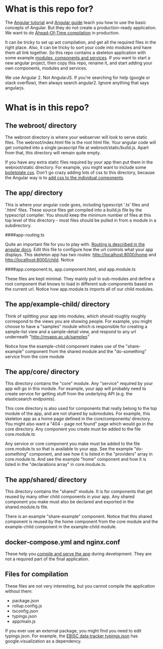 What is this repo for?
=====================

The [Angular tutorial](https://angular.io/docs/ts/latest/tutorial/) and [Angular guide](https://angular.io/docs/ts/latest/guide/) teach you how to use the basic concepts of Angular. But they do not create a production-ready application.  We want to do [Ahead-Of-Time compilation](https://angular.io/docs/ts/latest/cookbook/aot-compiler.html) in production.

It can be tricky to set up aot compilation, and get all the required files in the right place.  Also, it can be tricky to sort your code into modules and have them all link together. So this repo contains a skeleton application with some example
[modules, components and services](https://angular.io/docs/ts/latest/guide/architecture.html). If you want to start a new angular project, then copy this repo, rename it, and start adding your own components, modules and services.

We use Angular 2.  Not AngularJS.  If you're searching for help (google or stack overflow), then always search angular2.  Ignore anything that says angularjs.

What is in this repo?
====================

The webroot/ directory
----------------------

The webroot directory is where your webserver will look to serve static files. The webroot/index.html file is the root html file. Your angular code will get compiled into a single javascript file at webroot/static/build.js. Apart from that, this directory will remain quite empty.

If you have any extra static files required by your app then put them in the webroot/static directory.
For example, you might want to include some [boiletplate css](https://html5boilerplate.com/).
Don't go crazy adding lots of css to this directory, because the Angular way is to [add css to the individual components](https://angular.io/docs/ts/latest/guide/component-styles.html).

The app/ directory
------------------

This is where your angular code goes, including typescript '.ts' files and '.html' files. These source files get compiled into a build.js file by the typescript compiler.
You should keep the minimum number of files at this top level of this directory - most files should be pulled in from a module in a subdirectory.

####app-routing.ts

Quite an important file for you to play with.  [Routing is described in the angular docs](https://angular.io/docs/ts/latest/guide/router.html). Edit this file to configure how the url controls what your app displays.
This skeleton app has two routes: [http://localhost:8000/home](http://localhost:8000/home)
and [http://localhost:8000/child](http://localhost:8000/child). Notice

####app.component.ts, app.component.html, and app.module.ts

These files are kept minimal.  They mainly pull in sub-modules and define a root component that knows to load in different sub-components based on the current url. Notice how app.module.ts imports all of our child modules.

The app/example-child/ directory
-------------------------------

Think of splitting your app into modules, which should roughly roughly correspond to the views you are showing people.
For example, you might choose to have a "samples" module which is responsible for creating a sample-list view and a sample-detail view, and respond to any url underneath "http://myapp.ac.uk/samples"

Notice how the example-child component makes use of the "share-example" component from the shared module and the "do-something" service from the core module

The app/core/ directory
-----------------------

This directory contains the "core" module.  Any "service" required by your app will go in this module.  For example, your app will probably need to create service for getting stuff from the underlying API (e.g. the elasticsearch endpoints).

This core directory is also used for components that really belong to the top module of the app, and are not shared by submodules.  For example, this skeleton app as a home page defined in the core/components/ directory.
You might also want a "404 - page not found" page which would go in the core directory. Any component you create must be added to the file core.module.ts

Any service or core component you make must be added to the file core.module.ts so that is available to your app.  See the example "do-something" component, and see how it is listed in the "providers" array in core.module.ts.
And see the example "home" component and how it is listed in the "declarations array" in core.module.ts.

The app/shared/ directory
------------------------

This directory contains the "shared" module. It is for components that get reused by many other child components in your app.  Any shared component you make must also be declared and exported in the shared.module.ts file.

There is an example "share-example" component.  Notice that this shared component is reused by the home component from the core module and the example-child component in the example-child module.


docker-compose.yml and nginx.conf
---------------------------------

These help you [compile and serve the app](running-and-compiling.md) during development. They are not a required part of the final application.

Files for compilation
---------------------

These files are not very interesting, but you cannot compile the application without them:

* package.json
* rollup.config.js
* tsconfig.json
* typings.json 
* app/main.js

If you ever use an external package, you might find you need to edit typings.json.  For example, the [EBiSC data tracker typings.json](https://github.com/EMBL-EBI-GCA/ebisc_tracker_2/blob/master/webcontent/typings.json) has google.visualization as a dependency.
